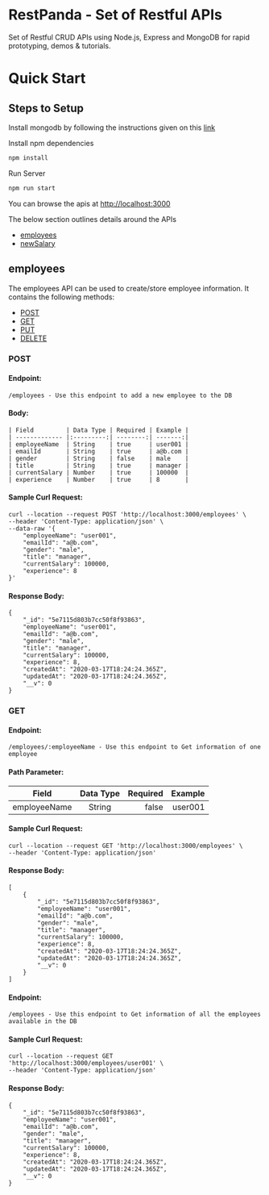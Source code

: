 # RestPanda - Set of Restful APIs

Set of Restful CRUD APIs using Node.js, Express and MongoDB for rapid prototyping, demos & tutorials.


# Quick Start

## Steps to Setup

Install mongodb by following the instructions given on this [link]


Install npm dependencies

```bash
npm install
```

Run Server

```bash
npm run start
```

You can browse the apis at <http://localhost:3000>

The below section outlines details around the APIs

<!-- toc -->
* [employees](#employees)
* [newSalary](#newSalary)
<!-- tocstop -->

## employees

<!-- employees -->

The employees API can be used to create/store employee information. It contains the following methods:

<!-- toc -->
* [POST](#POST)
* [GET](#GET)
* [PUT](#PUT)
* [DELETE](#DELETE)
<!-- tocstop -->

### POST

#### Endpoint: 
```
/employees - Use this endpoint to add a new employee to the DB
```

#### Body:
```
| Field         | Data Type | Required | Example |
| ------------- |:---------:| --------:| -------:|
| employeeName  | String    | true     | user001 |
| emailId       | String    | true     | a@b.com |
| gender        | String    | false    | male    |
| title         | String    | true     | manager |
| currentSalary | Number    | true     | 100000  |
| experience    | Number    | true     | 8       |
```
#### Sample Curl Request:

```
curl --location --request POST 'http://localhost:3000/employees' \
--header 'Content-Type: application/json' \
--data-raw '{
    "employeeName": "user001",
    "emailId": "a@b.com",
    "gender": "male",
    "title": "manager",
    "currentSalary": 100000,
    "experience": 8
}'
```

#### Response Body:

```
{
    "_id": "5e7115d803b7cc50f8f93863",
    "employeeName": "user001",
    "emailId": "a@b.com",
    "gender": "male",
    "title": "manager",
    "currentSalary": 100000,
    "experience": 8,
    "createdAt": "2020-03-17T18:24:24.365Z",
    "updatedAt": "2020-03-17T18:24:24.365Z",
    "__v": 0
}
```


### GET

#### Endpoint: 
```
/employees/:employeeName - Use this endpoint to Get information of one employee
```

#### Path Parameter:
| Field         | Data Type | Required | Example |
| ------------- |:---------:| --------:| -------:|
| employeeName  | String    | false     | user001 |

#### Sample Curl Request:

```
curl --location --request GET 'http://localhost:3000/employees' \
--header 'Content-Type: application/json'
```

#### Response Body:

```
[
    {
        "_id": "5e7115d803b7cc50f8f93863",
        "employeeName": "user001",
        "emailId": "a@b.com",
        "gender": "male",
        "title": "manager",
        "currentSalary": 100000,
        "experience": 8,
        "createdAt": "2020-03-17T18:24:24.365Z",
        "updatedAt": "2020-03-17T18:24:24.365Z",
        "__v": 0
    }
]
```

#### Endpoint: 
```
/employees - Use this endpoint to Get information of all the employees available in the DB
```

#### Sample Curl Request:

```
curl --location --request GET 'http://localhost:3000/employees/user001' \
--header 'Content-Type: application/json'
```

#### Response Body:

```
{
    "_id": "5e7115d803b7cc50f8f93863",
    "employeeName": "user001",
    "emailId": "a@b.com",
    "gender": "male",
    "title": "manager",
    "currentSalary": 100000,
    "experience": 8,
    "createdAt": "2020-03-17T18:24:24.365Z",
    "updatedAt": "2020-03-17T18:24:24.365Z",
    "__v": 0
}
```


<!-- employeesstop -->

[link]: https://docs.mongodb.com/manual/installation/